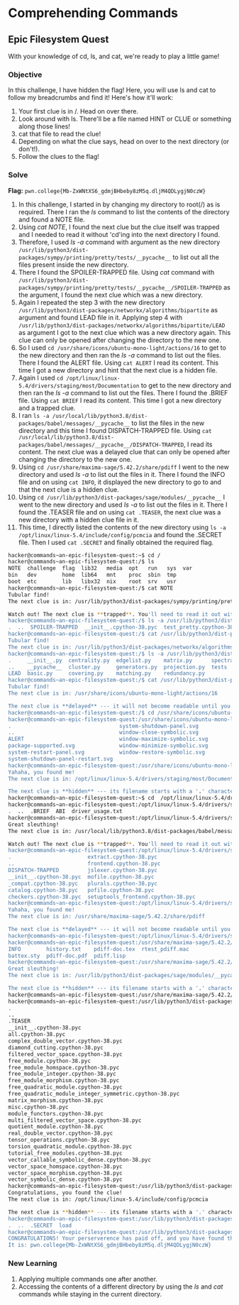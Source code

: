# Comprehending Commands 

## Epic Filesystem Quest
With your knowledge of cd, ls, and cat, we're ready to play a little game!

### Objective
In this challenge, I have hidden the flag! Here, you will use ls and cat to follow my breadcrumbs and find it! Here's how it'll work:

1. Your first clue is in /. Head on over there.
2. Look around with ls. There'll be a file named HINT or CLUE or something along those lines!
3. cat that file to read the clue!
4. Depending on what the clue says, head on over to the next directory (or don't!).
5. Follow the clues to the flag!

### Solve
**Flag:** `pwn.college{Mb-ZxWNtXS6_gdmjBHbeby8zM5q.dljM4QDLygjN0czW}`

1. In this challenge, I started in by changing my directory to root(/) as is required. There I ran the *ls* command to list the contents of the directory and found a NOTE file.  
2. Using *cat NOTE*, I found the next clue but the clue itself was trapped and I needed to read it without 'cd'ing into the next directory I found.  
3. Therefore, I used *ls -a* command with argument as the new directory `/usr/lib/python3/dist-packages/sympy/printing/pretty/tests/__pycache__` to list out all the files present inside the new directory.  
4. There I found the SPOILER-TRAPPED file. Using *cat* command with `/usr/lib/python3/dist-packages/sympy/printing/pretty/tests/__pycache__/SPOILER-TRAPPED` as the argument, I found the next clue which was a new directory.  
5. Again I repeated the step 3 with the new directory `/usr/lib/python3/dist-packages/networkx/algorithms/bipartite` as argument and found LEAD file in it. Applying step 4 with `/usr/lib/python3/dist-packages/networkx/algorithms/bipartite/LEAD` as argument I got to the next clue which was a new directory again. This clue can only be opened after changing the directory to the new one.  
6. So I used `cd /usr/share/icons/ubuntu-mono-light/actions/16` to get to the new directory and then ran the *ls -a* command to list out the files. There I found the ALERT file. Using `cat ALERT` I read its content. This time I got a new directory and hint that the next clue is a hidden file.  
7. Again I used `cd /opt/linux/linux-5.4/drivers/staging/most/Documentation` to get to the new directory and then ran the *ls -a* command to list out the files. There I found the .BRIEF file. Using `cat BRIEF` I read its content. This time I got a new directory and a trapped clue.  
8. I ran `ls -a /usr/local/lib/python3.8/dist-packages/babel/messages/__pycache__` to list the files in the new directory and this time I found DISPATCH-TRAPPED file. Using `cat /usr/local/lib/python3.8/dist-packages/babel/messages/__pycache__/DISPATCH-TRAPPED`, I read its content. The next clue was a delayed clue that can only be opened after changing the directory to the new one.  
9. Using `cd /usr/share/maxima-sage/5.42.2/share/pdiff` I went to the new directory and used *ls -a* to list out the files in it. There I found the INFO file and on using `cat INFO`, it displayed the new directory to go to and that the next clue is a hidden clue.  
10. Using `cd /usr/lib/python3/dist-packages/sage/modules/__pycache__` I went to the new directory and used *ls -a* to list out the files in it. There I found the .TEASER file and on using `cat .TEASER`, the next clue was a new directory with a hidden clue file in it.  
11. This time, I directly listed the contents of the new directory using `ls -a /opt/linux/linux-5.4/include/config/pcmcia` and found the .SECRET file. Then I used `cat .SECRET` and finally obtained the required flag.

```bash
hacker@commands~an-epic-filesystem-quest:~$ cd /
hacker@commands~an-epic-filesystem-quest:/$ ls
NOTE  challenge  flag  lib32   media  opt   run   sys  var
bin   dev        home  lib64   mnt    proc  sbin  tmp
boot  etc        lib   libx32  nix    root  srv   usr
hacker@commands~an-epic-filesystem-quest:/$ cat NOTE
Tubular find!
The next clue is in: /usr/lib/python3/dist-packages/sympy/printing/pretty/tests/__pycache__

Watch out! The next clue is **trapped**. You'll need to read it out without 'cd'ing into the directory; otherwise, the clue will self destruct!
hacker@commands~an-epic-filesystem-quest:/$ ls -a /usr/lib/python3/dist-packages/sympy/printing/pretty/tests/__pycache__
.  ..  SPOILER-TRAPPED  __init__.cpython-38.pyc  test_pretty.cpython-38.pyc
hacker@commands~an-epic-filesystem-quest:/$ cat /usr/lib/python3/dist-packages/sympy/printing/pretty/tests/__pycache__/SPOILER-TRAPPED
Tubular find!
The next clue is in: /usr/lib/python3/dist-packages/networkx/algorithms/bipartite
hacker@commands~an-epic-filesystem-quest:/$ ls -a /usr/lib/python3/dist-packages/networkx/algorithms/bipartite
.     __init__.py  centrality.py  edgelist.py    matrix.py      spectral.py
..    __pycache__  cluster.py     generators.py  projection.py  tests
LEAD  basic.py     covering.py    matching.py    redundancy.py
hacker@commands~an-epic-filesystem-quest:/$ cat /usr/lib/python3/dist-packages/networkx/algorithms/bipartite/LEAD
Tubular find!
The next clue is in: /usr/share/icons/ubuntu-mono-light/actions/16

The next clue is **delayed** --- it will not become readable until you enter the directory with 'cd'.
hacker@commands~an-epic-filesystem-quest:/$ cd /usr/share/icons/ubuntu-mono-light/actions/16
hacker@commands~an-epic-filesystem-quest:/usr/share/icons/ubuntu-mono-light/actions/16$ ls -a
.                                  system-shutdown-panel.svg
..                                 window-close-symbolic.svg
ALERT                              window-maximize-symbolic.svg
package-supported.svg              window-minimize-symbolic.svg
system-restart-panel.svg           window-restore-symbolic.svg
system-shutdown-panel-restart.svg
hacker@commands~an-epic-filesystem-quest:/usr/share/icons/ubuntu-mono-light/actions/16$ cat ./ALERT
Yahaha, you found me!
The next clue is in: /opt/linux/linux-5.4/drivers/staging/most/Documentation

The next clue is **hidden** --- its filename starts with a '.' character. You'll need to look for it using special options to 'ls'.
hacker@commands~an-epic-filesystem-quest:~$ cd  /opt/linux/linux-5.4/drivers/staging/most/Documentation
hacker@commands~an-epic-filesystem-quest:/opt/linux/linux-5.4/drivers/staging/most/Documentation$ ls -a
.  ..  .BRIEF  ABI  driver_usage.txt
hacker@commands~an-epic-filesystem-quest:/opt/linux/linux-5.4/drivers/staging/most/Documentation$ cat .BRIEF
Great sleuthing!
The next clue is in: /usr/local/lib/python3.8/dist-packages/babel/messages/__pycache__

Watch out! The next clue is **trapped**. You'll need to read it out without 'cd'ing into the directory; otherwise, the clue will self destruct!
hacker@commands~an-epic-filesystem-quest:/opt/linux/linux-5.4/drivers/staging/most/Documentation$ ls -a /usr/local/lib/python3.8/dist-packages/babel/messages/__pycache__
.                        extract.cpython-38.pyc
..                       frontend.cpython-38.pyc
DISPATCH-TRAPPED         jslexer.cpython-38.pyc
__init__.cpython-38.pyc  mofile.cpython-38.pyc
_compat.cpython-38.pyc   plurals.cpython-38.pyc
catalog.cpython-38.pyc   pofile.cpython-38.pyc
checkers.cpython-38.pyc  setuptools_frontend.cpython-38.pyc
hacker@commands~an-epic-filesystem-quest:/opt/linux/linux-5.4/drivers/staging/most/Documentation$ cat /usr/local/lib/python3.8/dist-packages/babel/messages/__pycache__/DISPATCH-TRAPPED
Yahaha, you found me!
The next clue is in: /usr/share/maxima-sage/5.42.2/share/pdiff

The next clue is **delayed** --- it will not become readable until you enter the directory with 'cd'.
hacker@commands~an-epic-filesystem-quest:/opt/linux/linux-5.4/drivers/staging/most/Documentation$ cd /usr/share/maxima-sage/5.42.2/share/pdiff
hacker@commands~an-epic-filesystem-quest:/usr/share/maxima-sage/5.42.2/share/pdiff$ ls
INFO        history.txt    pdiff-doc.tex  rtest_pdiff.mac
battex.sty  pdiff-doc.pdf  pdiff.lisp
hacker@commands~an-epic-filesystem-quest:/usr/share/maxima-sage/5.42.2/share/pdiff$ cat INFO
Great sleuthing!
The next clue is in: /usr/lib/python3/dist-packages/sage/modules/__pycache__

The next clue is **hidden** --- its filename starts with a '.' character. You'll need to look for it using special options to 'ls'.
hacker@commands~an-epic-filesystem-quest:/usr/share/maxima-sage/5.42.2/share/pdiff$ cd /usr/lib/python3/dist-packages/sage/modules/__pycache__
hacker@commands~an-epic-filesystem-quest:/usr/lib/python3/dist-packages/sage/modules/__pycache__$ ls -a
.
..
.TEASER
__init__.cpython-38.pyc
all.cpython-38.pyc
complex_double_vector.cpython-38.pyc
diamond_cutting.cpython-38.pyc
filtered_vector_space.cpython-38.pyc
free_module.cpython-38.pyc
free_module_homspace.cpython-38.pyc
free_module_integer.cpython-38.pyc
free_module_morphism.cpython-38.pyc
free_quadratic_module.cpython-38.pyc
free_quadratic_module_integer_symmetric.cpython-38.pyc
matrix_morphism.cpython-38.pyc
misc.cpython-38.pyc
module_functors.cpython-38.pyc
multi_filtered_vector_space.cpython-38.pyc
quotient_module.cpython-38.pyc
real_double_vector.cpython-38.pyc
tensor_operations.cpython-38.pyc
torsion_quadratic_module.cpython-38.pyc
tutorial_free_modules.cpython-38.pyc
vector_callable_symbolic_dense.cpython-38.pyc
vector_space_homspace.cpython-38.pyc
vector_space_morphism.cpython-38.pyc
vector_symbolic_dense.cpython-38.pyc
hacker@commands~an-epic-filesystem-quest:/usr/lib/python3/dist-packages/sage/modules/__pycache__$ cat .TEASER
Congratulations, you found the clue!
The next clue is in: /opt/linux/linux-5.4/include/config/pcmcia

The next clue is **hidden** --- its filename starts with a '.' character. You'll need to look for it using special options to 'ls'.
hacker@commands~an-epic-filesystem-quest:/usr/lib/python3/dist-packages/sage/modules/__pycache__$ ls -a /opt/linux/linux-5.4/include/config/pcmcia
.  ..  .SECRET  load
hacker@commands~an-epic-filesystem-quest:/usr/lib/python3/dist-packages/sage/modules/__pycache__$ cat /opt/linux/linux-5.4/include/config/pcmcia/.SECRET
CONGRATULATIONS! Your perserverence has paid off, and you have found the flag!
It is: pwn.college{Mb-ZxWNtXS6_gdmjBHbeby8zM5q.dljM4QDLygjN0czW}
```

### New Learning
1. Applying multiple commands one after another.  
2. Accessing the contents of a different directory by using the *ls* and *cat* commands while staying in the current directory.